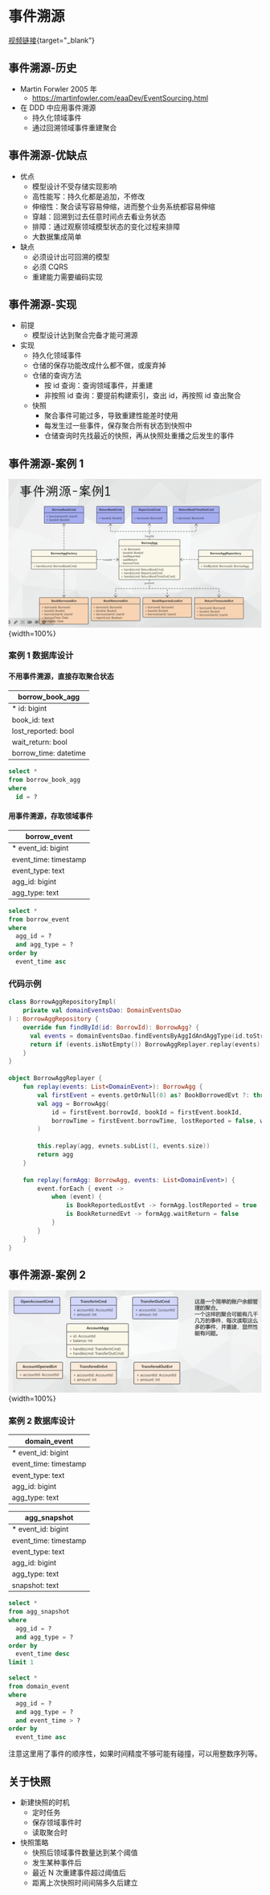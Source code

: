 # 事件溯源

[视频链接](https://www.bilibili.com/video/BV1rk4y1Z7Mr){target="\_blank"}

## 事件溯源-历史

- Martin Forwler 2005 年
  - <https://martinfowler.com/eaaDev/EventSourcing.html>
- 在 DDD 中应用事件溯源
  - 持久化领域事件
  - 通过回溯领域事件重建聚合

## 事件溯源-优缺点

- 优点
  - 模型设计不受存储实现影响
  - 高性能写：持久化都是追加，不修改
  - 伸缩性：聚合读写容易伸缩，进而整个业务系统都容易伸缩
  - 穿越：回溯到过去任意时间点去看业务状态
  - 排障：通过观察领域模型状态的变化过程来排障
  - 大数据集成简单
- 缺点
  - 必须设计出可回溯的模型
  - 必须 CQRS
  - 重建能力需要编码实现

## 事件溯源-实现

- 前提
  - 模型设计达到聚合完备才能可溯源
- 实现
  - 持久化领域事件
  - 仓储的保存功能改成什么都不做，或废弃掉
  - 仓储的查询方法
    - 按 id 查询：查询领域事件，并重建
    - 非按照 id 查询：要提前构建索引，查出 id，再按照 id 查出聚合
  - 快照
    - 聚合事件可能过多，导致重建性能差时使用
    - 每发生过一些事件，保存聚合所有状态到快照中
    - 仓储查询时先找最近的快照，再从快照处重播之后发生的事件

## 事件溯源-案例 1

![案例1](./9-event-sourcing1.png){width=100%}

### 案例 1 数据库设计

#### 不用事件溯源，直接存取聚合状态

| borrow_book_agg       |
| --------------------- |
| \* id: bigint         |
| book_id: text         |
| lost_reported: bool   |
| wait_return: bool     |
| borrow_time: datetime |

```sql
select *
from borrow_book_agg
where
  id = ?
```

#### 用事件溯源，存取领域事件

| borrow_event          |
| --------------------- |
| \* event_id: bigint   |
| event_time: timestamp |
| event_type: text      |
| agg_id: bigint        |
| agg_type: text        |

```sql
select *
from borrow_event
where
  agg_id = ?
  and agg_type = ?
order by
  event_time asc
```

### 代码示例

```kt
class BorrowAggRepositoryImpl(
    private val domainEventsDao: DomainEventsDao
) : BorrowAggRepository {
    override fun findById(id: BorrowId): BorrowAgg? {
      val events = domainEventsDao.findEventsByAggIdAndAggType(id.toString(), "Borrow")
      return if (events.isNotEmpty()) BorrowAggReplayer.replay(events) else null
    }
}

object BorrowAggReplayer {
    fun replay(events: List<DomainEvent>): BorrowAgg {
        val firstEvent = events.getOrNull(0) as? BookBorrowedEvt ?: throw DomainException("第一个事件不是借出书事件")
        val agg = BorrowAgg(
            id = firstEvent.borrowId, bookId = firstEvent.bookId,
            borrowTime = firstEvent.borrowTime, lostReported = false, waitReturn = false
        )

        this.replay(agg, evnets.subList(1, events.size))
        return agg
    }

    fun replay(formAgg: BorrowAgg, events: List<DomainEvent>) {
        event.forEach { event ->
            when (event) {
                is BookReportedLostEvt -> formAgg.lostReported = true
                is BookReturnedEvt -> formAgg.waitReturn = false
            }
        }
    }
}
```

## 事件溯源-案例 2

![案例1](./9-event-sourcing2.png){width=100%}

### 案例 2 数据库设计

| domain_event          |
| --------------------- |
| \* event_id: bigint   |
| event_time: timestamp |
| event_type: text      |
| agg_id: bigint        |
| agg_type: text        |

| agg_snapshot          |
| --------------------- |
| \* event_id: bigint   |
| event_time: timestamp |
| event_type: text      |
| agg_id: bigint        |
| agg_type: text        |
| snapshot: text        |

```sql
select *
from agg_snapshot
where
  agg_id = ?
  and agg_type = ?
order by
  event_time desc
limit 1
```

```sql
select *
from domain_event
where
  agg_id = ?
  and agg_type = ?
  and event_time > ?
order by
  event_time asc
```

注意这里用了事件的顺序性，如果时间精度不够可能有碰撞，可以用整数序列等。

## 关于快照

- 新建快照的时机
  - 定时任务
  - 保存领域事件时
  - 读取聚合时
- 快照策略
  - 快照后领域事件数量达到某个阈值
  - 发生某种事件后
  - 最近 N 次重建事件超过阈值后
  - 距离上次快照时间间隔多久后建立
